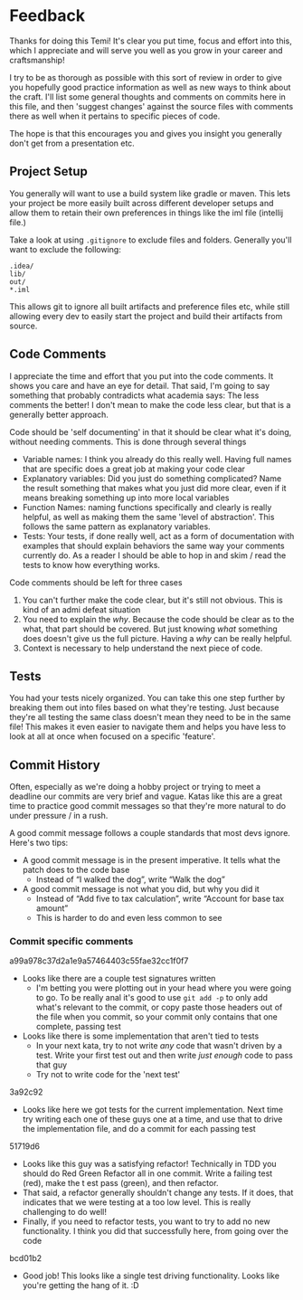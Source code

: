 # Feedback

Thanks for doing this Temi! It's clear you put time, focus and effort into this, which I appreciate and will serve you well as you grow in your career and craftsmanship!

I try to be as thorough as possible with this sort of review in order to give you hopefully good practice information as well as new ways to think about the craft. I'll list some general thoughts and comments on commits here in this file, and then 'suggest changes' against the source files with comments there as well when it pertains to specific pieces of code.

The hope is that this encourages you and gives you insight you generally don't get from a presentation etc. 

## Project Setup

You generally will want to use a build system like gradle or maven. This lets your project be more easily built across different developer setups and allow them to retain their own preferences in things like the iml file (intellij file.) 

Take a look at using `.gitignore` to exclude files and folders. Generally you'll want to exclude the following:
```
.idea/
lib/
out/
*.iml
```
This allows git to ignore all built artifacts and preference files etc, while still allowing every dev to easily start the project and build their artifacts from source.

## Code Comments

I appreciate the time and effort that you put into the code comments. It shows you care and have an eye for detail. That said, I'm going to say something that probably contradicts what academia says: The less comments the better! I don't mean to make the code less clear, but that is a generally better approach.

Code should be 'self documenting' in that it should be clear what it's doing, without needing comments. This is done through several things
- Variable names: I think you already do this really well. Having full names that are specific does a great job at making your code clear
- Explanatory variables: Did you just do something complicated? Name the result something that makes what you just did more clear, even if it means breaking something up into more local variables
- Function Names: naming functions specifically and clearly is really helpful, as well as making them the same 'level of abstraction'. This follows the same pattern as explanatory variables.
- Tests: Your tests, if done really well, act as a form of documentation with examples that should explain behaviors the same way your comments currently do. As a reader I should be able to hop in and skim / read the tests to know how everything works.

Code comments should be left for three cases
1) You can't further make the code clear, but it's still not obvious. This is kind of an admi defeat situation
2) You need to explain the _why_. Because the code should be clear as to the what, that part should be covered. But just knowing _what_ something does doesn't give us the full picture. Having a _why_ can be really helpful.
3) Context is necessary to help understand the next piece of code.

## Tests

You had your tests nicely organized. You can take this one step further by breaking them out into files based on what they're testing. Just because they're all testing the same class doesn't mean they need to be in the same file! This makes it even easier to navigate them and helps you have less to look at all at once when focused on a specific 'feature'.


## Commit History

Often, especially as we're doing a hobby project or trying to meet a deadline our commits are very brief and vague. Katas like this are a great time to practice good commit messages so that they're more natural to do under pressure / in a rush.

A good commit message follows a couple standards that most devs ignore. Here's two tips:
- A good commit message is in the present imperative. It tells what the patch does to the code base 
  - Instead of “I walked the dog”, write “Walk the dog”
- A good commit message is not what you did, but why you did it
  - Instead of “Add five to tax calculation”, write “Account for base tax amount”
  - This is harder to do and even less common to see

### Commit specific comments

a99a978c37d2a1e9a57464403c55fae32cc1f0f7
- Looks like there are a couple test signatures written
  - I'm betting you were plotting out in your head where you were going to go. To be really anal it's good to use `git add -p` to only add what's relevant to the commit, or copy paste those headers out of the file when you commit, so your commit only contains that one complete, passing test
- Looks like there is some implementation that aren't tied to tests
  - In your next kata, try to not write _any_ code that wasn't driven by a test. Write your first test out and then write _just enough_ code to pass that guy
  - Try not to write code for the 'next test'

3a92c92
- Looks like here we got tests for the current implementation. Next time try writing each one of these guys one at a time, and use that to drive the implementation file, and do a commit for each passing test

51719d6
- Looks like this guy was a satisfying refactor! Technically in TDD you should do Red Green Refactor all in one commit. Write a failing test (red), make the t est pass (green), and then refactor.
- That said, a refactor generally shouldn't change any tests. If it does, that indicates that we were testing at a too low level. This is really challenging to do well!
- Finally, if you need to refactor tests, you want to try to add no new functionality. I think you did that successfully here, from going over the code

bcd01b2
- Good job! This looks like a single test driving functionality. Looks like you're getting the hang of it. :D
